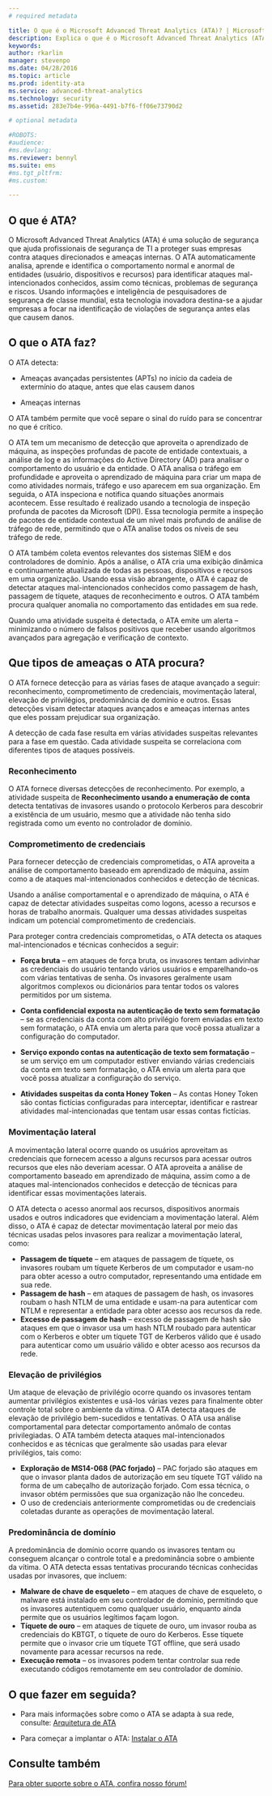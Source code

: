 ```yaml
---
# required metadata

title: O que é o Microsoft Advanced Threat Analytics (ATA)? | Microsoft Advanced Threat Analytics
description: Explica o que é o Microsoft Advanced Threat Analytics (ATA) e os tipos de atividades suspeitas que ele pode detectar
keywords:
author: rkarlin
manager: stevenpo
ms.date: 04/28/2016
ms.topic: article
ms.prod: identity-ata
ms.service: advanced-threat-analytics
ms.technology: security
ms.assetid: 283e7b4e-996a-4491-b7f6-ff06e73790d2

# optional metadata

#ROBOTS:
#audience:
#ms.devlang:
ms.reviewer: bennyl
ms.suite: ems
#ms.tgt_pltfrm:
#ms.custom:

---
```



## O que é ATA?
O Microsoft Advanced Threat Analytics (ATA) é uma solução de segurança que ajuda profissionais de segurança de TI a proteger suas empresas contra ataques direcionados e ameaças internas. O ATA automaticamente analisa, aprende e identifica o comportamento normal e anormal de entidades (usuário, dispositivos e recursos) para identificar ataques mal-intencionados conhecidos, assim como técnicas, problemas de segurança e riscos. Usando informações e inteligência de pesquisadores de segurança de classe mundial, esta tecnologia inovadora destina-se a ajudar empresas a focar na identificação de violações de segurança antes elas que causem danos.

## O que o ATA faz?
O ATA detecta:

  - Ameaças avançadas persistentes (APTs) no início da cadeia de extermínio do ataque, antes que elas causem danos

  - Ameaças internas

  O ATA também permite que você separe o sinal do ruído para se concentrar no que é crítico.

O ATA tem um mecanismo de detecção que aproveita o aprendizado de máquina, as inspeções profundas de pacote de entidade contextuais, a análise de log e as informações do Active Directory (AD) para analisar o comportamento do usuário e da entidade.
O ATA analisa o tráfego em profundidade e aproveita o aprendizado de máquina para criar um mapa de como atividades normais, tráfego e uso aparecem em sua organização. Em seguida, o ATA inspeciona e notifica quando situações anormais acontecem. Esse resultado é realizado usando a tecnologia de inspeção profunda de pacotes da Microsoft (DPI). Essa tecnologia permite a inspeção de pacotes de entidade contextual de um nível mais profundo de análise de tráfego de rede, permitindo que o ATA analise todos os níveis de seu tráfego de rede.

O ATA também coleta eventos relevantes dos sistemas SIEM e dos controladores de domínio. Após a análise, o ATA cria uma exibição dinâmica e continuamente atualizada de todas as pessoas, dispositivos e recursos em uma organização. Usando essa visão abrangente, o ATA é capaz de detectar ataques mal-intencionados conhecidos como passagem de hash, passagem de tíquete, ataques de reconhecimento e outros. O ATA também procura qualquer anomalia no comportamento das entidades em sua rede.  

Quando uma atividade suspeita é detectada, o ATA emite um alerta – minimizando o número de falsos positivos que receber usando algoritmos avançados para agregação e verificação de contexto.


## Que tipos de ameaças o ATA procura?

O ATA fornece detecção para as várias fases de ataque avançado a seguir: reconhecimento, comprometimento de credenciais, movimentação lateral, elevação de privilégios, predominância de domínio e outros. Essas detecções visam detectar ataques avançados e ameaças internas antes que eles possam prejudicar sua organização.

A detecção de cada fase resulta em várias atividades suspeitas relevantes para a fase em questão. Cada atividade suspeita se correlaciona com diferentes tipos de ataques possíveis.


### Reconhecimento
O ATA fornece diversas detecções de reconhecimento. Por exemplo, a atividade suspeita de **Reconhecimento usando a enumeração de conta** detecta tentativas de invasores usando o protocolo Kerberos para descobrir a existência de um usuário, mesmo que a atividade não tenha sido registrada como um evento no controlador de domínio.

### Comprometimento de credenciais

Para fornecer detecção de credenciais comprometidas, o ATA aproveita a análise de comportamento baseado em aprendizado de máquina, assim como a de ataques mal-intencionados conhecidos e detecção de técnicas.  

Usando a análise comportamental e o aprendizado de máquina, o ATA é capaz de detectar atividades suspeitas como logons, acesso a recursos e horas de trabalho anormais. Qualquer uma dessas atividades suspeitas indicam um potencial comprometimento de credenciais.

Para proteger contra credenciais comprometidas, o ATA detecta os ataques mal-intencionados e técnicas conhecidos a seguir:

 - **Força bruta** – em ataques de força bruta, os invasores tentam adivinhar as credenciais do usuário tentando vários usuários e emparelhando-os com várias tentativas de senha. Os invasores geralmente usam algoritmos complexos ou dicionários para tentar todos os valores permitidos por um sistema.

- **Conta confidencial exposta na autenticação de texto sem formatação** – se as credenciais da conta com alto privilégio forem enviadas em texto sem formatação, o ATA envia um alerta para que você possa atualizar a configuração do computador.

- **Serviço expondo contas na autenticação de texto sem formatação** – se um serviço em um computador estiver enviando várias credenciais da conta em texto sem formatação, o ATA envia um alerta para que você possa atualizar a configuração do serviço.

- **Atividades suspeitas da conta Honey Token** – As contas Honey Token são contas fictícias configuradas para interceptar, identificar e rastrear atividades mal-intencionadas que tentam usar essas contas fictícias.

### Movimentação lateral
A movimentação lateral ocorre quando os usuários aproveitam as credenciais que fornecem acesso a alguns recursos para acessar outros recursos que eles não deveriam acessar. O ATA aproveita a análise de comportamento baseado em aprendizado de máquina, assim como a de ataques mal-intencionados conhecidos e detecção de técnicas para identificar essas movimentações laterais.  

O ATA detecta o acesso anormal aos recursos, dispositivos anormais usados e outros indicadores que evidenciam a movimentação lateral. Além disso, o ATA é capaz de detectar movimentação lateral por meio das técnicas usadas pelos invasores para realizar a movimentação lateral, como:
- **Passagem de tíquete** – em ataques de passagem de tíquete, os invasores roubam um tíquete Kerberos de um computador e usam-no para obter acesso a outro computador, representando uma entidade em sua rede.
- **Passagem de hash** – em ataques de passagem de hash, os invasores roubam o hash NTLM de uma entidade e usam-na para autenticar com NTLM e representar a entidade para obter acesso aos recursos da rede.
- **Excesso de passagem de hash** – excesso de passagem de hash são ataques em que o invasor usa um hash NTLM roubado para autenticar com o Kerberos e obter um tíquete TGT de Kerberos válido que é usado para autenticar como um usuário válido e obter acesso aos recursos da rede.

### Elevação de privilégios
Um ataque de elevação de privilégio ocorre quando os invasores tentam aumentar privilégios existentes e usá-los várias vezes para finalmente obter controle total sobre o ambiente da vítima. O ATA detecta ataques de elevação de privilégio bem-sucedidos e tentativas. O ATA usa análise comportamental para detectar comportamento anômalo de contas privilegiadas. O ATA também detecta ataques mal-intencionados conhecidos e as técnicas que geralmente são usadas para elevar privilégios, tais como:
- **Exploração de MS14-068 (PAC forjado)** – PAC forjado são ataques em que o invasor planta dados de autorização em seu tíquete TGT válido na forma de um cabeçalho de autorização forjado. Com essa técnica, o invasor obtém permissões que sua organização não lhe concedeu.
- O uso de credenciais anteriormente comprometidas ou de credenciais coletadas durante as operações de movimentação lateral.

### Predominância de domínio
A predominância de domínio ocorre quando os invasores tentam ou conseguem alcançar o controle total e a predominância sobre o ambiente da vítima. O ATA detecta essas tentativas procurando técnicas conhecidas usadas por invasores, que incluem:
- **Malware de chave de esqueleto** – em ataques de chave de esqueleto, o malware está instalado em seu controlador de domínio, permitindo que os invasores autentiquem como qualquer usuário, enquanto ainda permite que os usuários legítimos façam logon.
- **Tíquete de ouro** – em ataques de tíquete de ouro, um invasor rouba as credenciais do KBTGT, o tíquete de ouro do Kerberos. Esse tíquete permite que o invasor crie um tíquete TGT offline, que será usado novamente para acessar recursos na rede.
- **Execução remota** – os invasores podem tentar controlar sua rede executando códigos remotamente em seu controlador de domínio.


## O que fazer em seguida?

-   Para mais informações sobre como o ATA se adapta à sua rede, consulte: [Arquitetura de ATA](ata-architecture.md)

-   Para começar a implantar o ATA: [Instalar o ATA](/advanced-threat-analytics/DeployUse/install-ata)

## Consulte também
[Para obter suporte sobre o ATA, confira nosso fórum!](https://social.technet.microsoft.com/Forums/security/en-US/home?forum=mata)


<!--HONumber=Apr16_HO2-->


